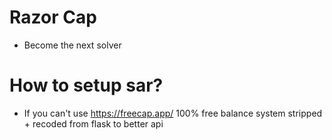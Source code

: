 # Razor Cap

- Become the next solver

# How to setup sar?
- If you can't use https://freecap.app/ 100% free balance system stripped + recoded from flask to better api
